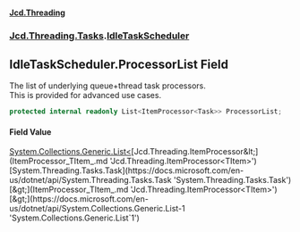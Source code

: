 #### [Jcd.Threading](index.md 'index')
### [Jcd.Threading.Tasks](Jcd.Threading.Tasks.md 'Jcd.Threading.Tasks').[IdleTaskScheduler](IdleTaskScheduler.md 'Jcd.Threading.Tasks.IdleTaskScheduler')

## IdleTaskScheduler.ProcessorList Field

The list of underlying queue+thread task processors.  
This is provided for advanced use cases.

```csharp
protected internal readonly List<ItemProcessor<Task>> ProcessorList;
```

#### Field Value
[System.Collections.Generic.List&lt;](https://docs.microsoft.com/en-us/dotnet/api/System.Collections.Generic.List-1 'System.Collections.Generic.List`1')[Jcd.Threading.ItemProcessor&lt;](ItemProcessor_TItem_.md 'Jcd.Threading.ItemProcessor<TItem>')[System.Threading.Tasks.Task](https://docs.microsoft.com/en-us/dotnet/api/System.Threading.Tasks.Task 'System.Threading.Tasks.Task')[&gt;](ItemProcessor_TItem_.md 'Jcd.Threading.ItemProcessor<TItem>')[&gt;](https://docs.microsoft.com/en-us/dotnet/api/System.Collections.Generic.List-1 'System.Collections.Generic.List`1')